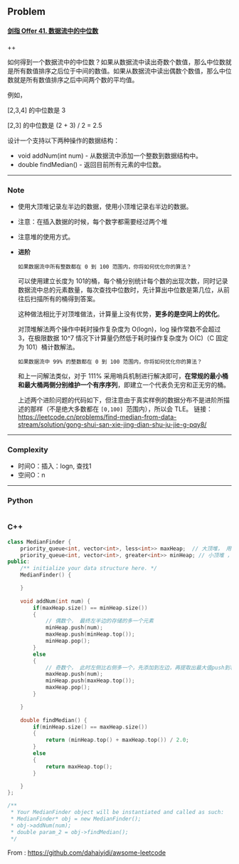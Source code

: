 ## Problem

#### [剑指 Offer 41. 数据流中的中位数](https://leetcode.cn/problems/shu-ju-liu-zhong-de-zhong-wei-shu-lcof/)

++

如何得到一个数据流中的中位数？如果从数据流中读出奇数个数值，那么中位数就是所有数值排序之后位于中间的数值。如果从数据流中读出偶数个数值，那么中位数就是所有数值排序之后中间两个数的平均值。

例如，

[2,3,4] 的中位数是 3

[2,3] 的中位数是 (2 + 3) / 2 = 2.5

设计一个支持以下两种操作的数据结构：

- void addNum(int num) - 从数据流中添加一个整数到数据结构中。
- double findMedian() - 返回目前所有元素的中位数。

------

### Note

- 使用大顶堆记录左半边的数据，使用小顶堆记录右半边的数据。

- 注意：在插入数据的时候，每个数字都需要经过两个堆

- 注意堆的使用方式。

- **进阶**

      如果数据流中所有整数都在 0 到 100 范围内，你将如何优化你的算法？

  可以使用建立长度为 101的桶，每个桶分别统计每个数的出现次数，同时记录数据流中总的元素数量，每次查找中位数时，先计算出中位数是第几位，从前往后扫描所有的桶得到答案。

  这种做法相比于对顶堆做法，计算量上没有优势，**更多的是空间上的优化**。

  对顶堆解法两个操作中耗时操作复杂度为 O(log⁡n)，log 操作常数不会超过 3，在极限数据 10^7 情况下计算量仍然低于耗时操作复杂度为 O(C)（C 固定为 101）桶计数解法。

      如果数据流中 99% 的整数都在 0 到 100 范围内，你将如何优化你的算法？

  和上一问解法类似，对于 111% 采用哨兵机制进行解决即可，**在常规的最小桶和最大桶两侧分别维护一个有序序列**，即建立一个代表负无穷和正无穷的桶。

  上述两个进阶问题的代码如下，但注意由于真实样例的数据分布不是进阶所描述的那样（不是绝大多数都在 `[0,100] `范围内），所以会 TLE。
  链接：https://leetcode.cn/problems/find-median-from-data-stream/solution/gong-shui-san-xie-jing-dian-shu-ju-jie-g-pqy8/

------

### Complexity

- 时间O：插入：logn, 查找1
- 空间O：n

------

### Python

```python

```

### C++

```C++
class MedianFinder {
    priority_queue<int, vector<int>, less<int>> maxHeap;  // 大顶堆， 用于存放左半边的数据
    priority_queue<int, vector<int>, greater<int>> minHeap; // 小顶堆 ，用于存放右半边的数据
public:
    /** initialize your data structure here. */
    MedianFinder() {

    }
    
    void addNum(int num) {
        if(maxHeap.size() == minHeap.size())
        {
            // 偶数个， 最终左半边的存储的多一个元素
            minHeap.push(num);
            maxHeap.push(minHeap.top());
            minHeap.pop();
        }
        else
        {
            // 奇数个， 此时左侧比右侧多一个，先添加到左边，再提取出最大值push到右边
            maxHeap.push(num);
            minHeap.push(maxHeap.top());
            maxHeap.pop();
        }

    }
    
    double findMedian() {
        if(minHeap.size() == maxHeap.size())
        {
            return (minHeap.top() + maxHeap.top()) / 2.0;
        }
        else
        {
            return maxHeap.top();
        }

    }
};

/**
 * Your MedianFinder object will be instantiated and called as such:
 * MedianFinder* obj = new MedianFinder();
 * obj->addNum(num);
 * double param_2 = obj->findMedian();
 */
```



From : https://github.com/dahaiyidi/awsome-leetcode
